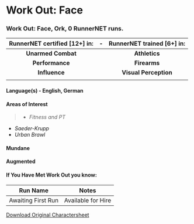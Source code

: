 # Work Out: Face

### Work Out: Face, Ork, 0 RunnerNET runs.

> 

| RunnerNET certified [12+] in:|-| RunnerNET trained [6+] in:|
| :-: |:-: |:-:|
| **Unarmed Combat**||**Athletics** |
| **Performance**|| **Firearms** |
| **Influence**|| **Visual Perception**|
| ||| 



#### Language(s) - English, German
#### Areas of Interest
> - *Fitness and PT*
- *Saeder-Krupp*
- *Urban Brawl*


#### Mundane
#### Augmented
#### If You Have Met Work Out you know:
> 

| Run Name| Notes|
| ----------- | ----------- |
| Awaiting First Run | Available for Hire |

[Download Original Charactersheet](./assets/Workout.pdf)